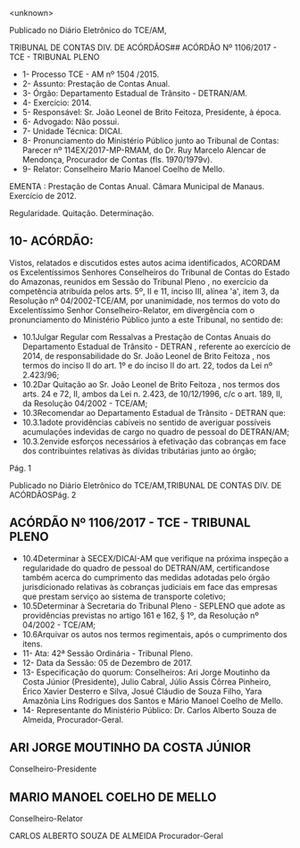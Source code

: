 &lt;unknown&gt;

Publicado  no  Diário Eletrônico do TCE/AM,

TRIBUNAL DE CONTAS DIV. DE  ACÓRDÃOS## ACÓRDÃO Nº 1106/2017 - TCE - TRIBUNAL PLENO

- 1- Processo TCE - AM nº 1504 /2015.
- 2- Assunto: Prestação de Contas Anual.
- 3- Órgão: Departamento Estadual de Trânsito - DETRAN/AM.
- 4- Exercício: 2014.
- 5- Responsável: Sr. João Leonel de Brito Feitoza, Presidente, à época.
- 6- Advogado: Não possui.
- 7- Unidade Técnica: DICAI.
- 8- Pronunciamento  do Ministério  Público  junto  ao Tribunal  de Contas: Parecer  nº 114EX/2017-MP-RMAM,  do  Dr.  Ruy  Marcelo  Alencar  de  Mendonça,  Procurador  de Contas (fls. 1970/1979v).
- 9- Relator: Conselheiro Mario Manoel Coelho de Mello.

EMENTA : Prestação  de  Contas  Anual.  Câmara Municipal de Manaus. Exercício de 2012.

Regularidade. Quitação. Determinação.

## 10-  ACÓRDÃO:

Vistos, relatados e discutidos estes autos acima identificados, ACORDAM os Excelentíssimos Senhores Conselheiros do Tribunal de Contas do Estado do Amazonas, reunidos em Sessão do Tribunal Pleno , no exercício da competência atribuída pelos arts. 5º, II e  11,  inciso III, alínea  'a',  item  3,  da  Resolução  nº  04/2002-TCE/AM, por unanimidade, nos  termos  do  voto  do  Excelentíssimo  Senhor  Conselheiro-Relator, em divergência com o pronunciamento do Ministério Público junto a este Tribunal, no sentido de:

- 10.1Julgar Regular  com  Ressalvas a Prestação  de  Contas  Anuais do Departamento Estadual de Trânsito - DETRAN ,  referente ao exercício  de  2014,  de  responsabilidade  do Sr.  João  Leonel  de Brito Feitoza , nos termos do inciso II do art. 1º e do inciso II do art. 22, todos da Lei nº 2.423/96;
- 10.2Dar  Quitação ao Sr.  João  Leonel  de Brito  Feitoza ,  nos  termos dos arts. 24 e 72, II, ambos da Lei n. 2.423, de 10/12/1996, c/c o art. 189, II, da Resolução 04/2002 - TCE/AM;
- 10.3Recomendar ao  Departamento  Estadual  de  Trânsito  -  DETRAN que:
- 10.3.1adote providências cabíveis no sentido de averiguar possíveis acumulações  indevidas  de  cargo  no  quadro  de  pessoal  do DETRAN/AM;
- 10.3.2envide  esforços  necessários  à  efetivação  das cobranças  em face dos contribuintes relativas às dívidas tributárias junto ao órgão;

Pág. 1

Publicado  no  Diário Eletrônico do TCE/AM,TRIBUNAL DE CONTAS DIV. DE  ACÓRDÃOSPág. 2

## ACÓRDÃO Nº 1106/2017 - TCE - TRIBUNAL PLENO

- 10.4Determinar à SECEX/DICAI-AM que verifique na próxima inspeção a regularidade do quadro de pessoal do DETRAN/AM, certificandose  também  acerca  do  cumprimento  das  medidas  adotadas  pelo órgão  jurisdicionado  relativas  às  cobranças  judiciais  em  face  das empresas que prestam serviço ao sistema de transporte coletivo;
- 10.5Determinar à Secretaria do Tribunal Pleno - SEPLENO que adote as providências previstas no artigo 161 e 162, § 1º, da Resolução nº 04/2002 - TCE/AM;
- 10.6Arquivar os autos nos termos regimentais, após o cumprimento dos itens.
- 11-  Ata: 42ª Sessão Ordinária - Tribunal Pleno.
- 12-  Data da Sessão: 05 de Dezembro de 2017.
- 13-  Especificação  do  quorum: Conselheiros: Ari Jorge  Moutinho  da  Costa  Júnior (Presidente),  Julio  Cabral,  Júlio  Assis  Côrrea  Pinheiro,  Érico  Xavier  Desterro  e  Silva, Josué Cláudio de Souza Filho, Yara Amazônia Lins Rodrigues dos Santos e Mário Manoel Coelho de Mello.
- 14-  Representante  do  Ministério  Público: Dr. Carlos  Alberto  Souza  de Almeida, Procurador-Geral.

## ARI JORGE MOUTINHO DA COSTA JÚNIOR

Conselheiro-Presidente

## MARIO MANOEL COELHO DE MELLO

Conselheiro-Relator

CARLOS ALBERTO SOUZA DE ALMEIDA Procurador-Geral